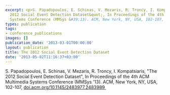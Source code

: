 ```yaml
---
excerpt: <p>S. Papadopoulos, E. Schinas, V. Mezaris, R. Troncy, I. Kompatsiaris, &quot;The
  2012 Social Event Detection Dataset&quot;, In Proceedings of the 4th ACM Multimedia
  Systems Conference (MMSys &#39;13). ACM, New York, NY, USA, 102-107, <a href="http://doi.acm.org/10.1145/2483977.2483989">doi.acm.org/10.1145/2483977.2483989&nbsp;</a></p>
types: publication
tags:
- conference_publications
images: []
publication_date: '2013-03-01T00:00:00'
layout: publication
title: The 2012 Social Event Detection Dataset
date: '2013-05-02T11:16:37+03:00'
---
```

<p>S. Papadopoulos, E. Schinas, V. Mezaris, R. Troncy, I. Kompatsiaris, &quot;The 2012 Social Event Detection Dataset&quot;, In Proceedings of the 4th ACM Multimedia Systems Conference (MMSys &#39;13). ACM, New York, NY, USA, 102-107, <a href="http://doi.acm.org/10.1145/2483977.2483989">doi.acm.org/10.1145/2483977.2483989&nbsp;</a></p>
